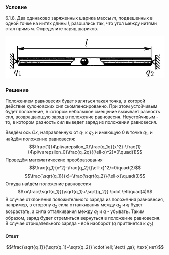 ###  Условие 

$6.1.8.$ Два одинаково заряженных шарика массы $m$, подвешенных в одной точке на нитях длины $l$, разошлись так, что угол между нитями стал прямым. Определите заряд шариков. 

![ К задаче $6.1.8$ |697x186, 46%](../../img/6.1.8/statement.png)

### Решение

Положением равновесия будет являться такая точка, в которой действие кулоновских сил скомпенсированно. При этом устойчивым будет положение, в котором небольшое смещение вызывает разность сил, возвращающую заряд в положение равновесия. Неустойчивым - то, в котором разность сил выведет заряд из положения равновесия.

Введём ось $Ox$, направленную от $q_1$ к $q_2$ и имеющую 0 в точке $q_1$, и найдём положение равновесия: $$\frac{1}{4\pi\varepsilon_0}\frac{q_1q}{x^2}-\frac{1}{4\pi\varepsilon_0}\frac{q_2q}{(\ell-x)^2}=0\quad(1)$$ Проведём математические преобразования $$\frac{q_1}{x^2}-\frac{q_2}{(\ell-x)^2}=0\quad(2)$$ $$\frac{\sqrt{q_1}}{x}=\frac{\sqrt{q_2}}{\ell-x}\quad(3)$$ Откуда найдём положение равновесия $$x=\frac{\sqrt{q_1}}{\sqrt{q_1}+\sqrt{q_2}} \cdot \ell\quad(4)$$ В случае отклонения положительного заряда из положения равновесия, например, в сторону $q_2$ сила отталкивания между $q_2$ и $q$ будет возрастать, а сила отталкивания между $q_1$ и $q$ - убывать. Таким образом, заряд будет стремиться вернуться в положение равновесия. В случае отрицательного заряда - всё наоборот ($q$ притянется к $q_2$) 

#### Ответ

$$\frac{\sqrt{q_1}}{\sqrt{q_1}+\sqrt{q_2}} \cdot \ell; \text{ да}; \text{ нет}$$ 
